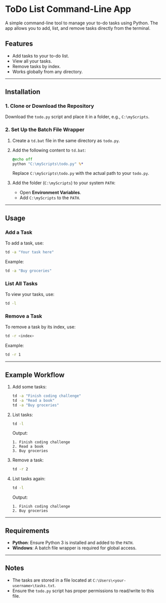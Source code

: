 # ToDo List Command-Line App

A simple command-line tool to manage your to-do tasks using Python. The app allows you to add, list, and remove tasks directly from the terminal.

## Features
- Add tasks to your to-do list.
- View all your tasks.
- Remove tasks by index.
- Works globally from any directory.

---

## Installation

### 1. Clone or Download the Repository
Download the `todo.py` script and place it in a folder, e.g., `C:\myScripts`.

### 2. Set Up the Batch File Wrapper
1. Create a `td.bat` file in the same directory as `todo.py`.
2. Add the following content to `td.bat`:
   ```bat
   @echo off
   python "C:\myScripts\todo.py" %*
   ```
   Replace `C:\myScripts\todo.py` with the actual path to your `todo.py`.

3. Add the folder (`C:\myScripts`) to your system `PATH`:
   - Open **Environment Variables**.
   - Add `C:\myScripts` to the `PATH`.

---

## Usage

### Add a Task
To add a task, use:
```bash
td -a "Your task here"
```
Example:
```bash
td -a "Buy groceries"
```

### List All Tasks
To view your tasks, use:
```bash
td -l
```

### Remove a Task
To remove a task by its index, use:
```bash
td -r <index>
```
Example:
```bash
td -r 1
```

---

## Example Workflow

1. Add some tasks:
   ```bash
   td -a "Finish coding challenge"
   td -a "Read a book"
   td -a "Buy groceries"
   ```

2. List tasks:
   ```bash
   td -l
   ```
   Output:
   ```
   1. Finish coding challenge
   2. Read a book
   3. Buy groceries
   ```

3. Remove a task:
   ```bash
   td -r 2
   ```

4. List tasks again:
   ```bash
   td -l
   ```
   Output:
   ```
   1. Finish coding challenge
   2. Buy groceries
   ```

---

## Requirements

- **Python**: Ensure Python 3 is installed and added to the `PATH`.
- **Windows**: A batch file wrapper is required for global access.

---

## Notes

- The tasks are stored in a file located at `C:\Users\<your-username>\tasks.txt`.
- Ensure the `todo.py` script has proper permissions to read/write to this file.